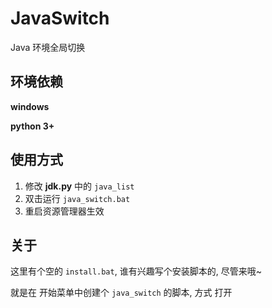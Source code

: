 # JavaSwitch
Java 环境全局切换



## 环境依赖


**windows**

**python 3+**



## 使用方式

1. 修改 **jdk.py**  中的 `java_list`
2. 双击运行  `java_switch.bat`
3. 重启资源管理器生效



## 关于

这里有个空的 `install.bat`, 谁有兴趣写个安装脚本的, 尽管来哦~

就是在 开始菜单中创建个 `java_switch`  的脚本, 方式 打开

